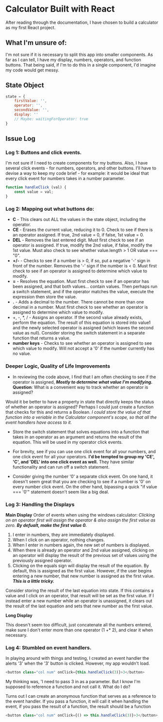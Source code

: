 # Calculator Built with React

After reading through the documentation, I have chosen to build a calculator as my first React project. 

## What I'm unsure of:
I'm not sure if it is necessary to split this app into smaller components. As far as I can tell, I have my display, numbers, operators, and function buttons. That being said, if I'm to do this in a single component, I'd imagine my code would get messy. 

## State Object
```javascript
state = {
    firstValue: '',
    operator: '',
    secondValue: '',
    display: ''
    // Maybe: waitingForOperator: true
}
```

## Issue Log

### Log 1: Buttons and click events.
I'm not sure if I need to create components for my buttons. Also, I have several click events - for numbers, operators, and other buttons. I'll have to devise a way to keep my code brief - for example: it would be ideal that every click event for numbers takes in a number parameter. 

```javascript
function handleClick (val) {
    const value = val;
}
```

### Log 2: Mapping out what buttons do:
* **C** - This clears out ALL the values in the state object, including the operator. 
* **CE** - Erases the current value, reducing it to 0. Check to see if there is an operator assigned. If true, 2nd value = 0, if false, 1st value = 0. 
* **DEL** - Removes the last entered digit. Must first check to see if an operator is assigned. If true, modify the 2nd value, if false, modify the 1st value. Must also check to see whether value.length > 1 OR value === "0". 
* **+/-** - Checks to see if a number is > 0, if so, put a negative '-' sign in front of the number. Removes the '-' sign if the number is < 0. Must first check to see if an operator is assigned to determine which value to modify. 
* **=** - Resolves the equation. Must first check to see if an operator has been assigned, and that both values... contain values. Then perhaps run a switch statement, and if the operator matches the value, execute the expression then store the value. 
* **.** - Adds a decimal to the number. There cannot be more than one decimal in a number. Must first check to see whether an operator is assigned to determine which value to modify. 
* +, -, *, / - Assigns an operator. If the second value already exists, perform the equation. The result of this equation is stored into value1 and the newly selected operator is assigned (which leaves the second value as null). Consider storing the switch statement in a separate function that returns a value. 
* **number keys** - Checks to see whether an operator is assigned to see which value to modify. Will not accept a '0' if the number currently has no value.  

### Deeper Logic, Quality of Life Improvements
* In reviewing the code above, I find that I am often checking to see if the operator is assigned, ***Mostly to determine what value I'm modifying.*** 
**Question**: What is a convenient way to track whether an operator is assigned? 

Would it be better to have a property in state that directly keeps the status of whether an operator is assigned? Perhaps I could just create a function that checks for this and returns a Boolean. *I could store the value of that function into a veriable in the Calculator component's scope, so that all the event handlers have access to it.*

* Store the switch statement that solves equations into a function that takes in an operator as an argument and returns the result of the equation. This will be used in my operator click events. 

* For brevity, see if you can use one click event for all your numbers, and one click event for all your operators. **I'd be tempted to group my 'CE', 'C', and 'DEL' into one click event as well.** They have similar functionality and can run off a switch statement. 

* Consider giving the number '0' a separate click event. On one hand, it doesn't seem great that you are checking to see if a number is '0' on every number click event. On the other hand, bipassing a quick "if value === '0'" statement doesn't seem like a big deal. 

### Log 3: Handling the Displays

**Main Display**
Order of events when using the windows calculator:
*Clicking on an operator first will assign the operator & also assign the first value as zero. **By defualt, make the first value 0.***
1. I enter in numbers, they are immediately displayed. 
2. When I click on an operator, nothing changes.
3. When I enter in numbers again, the new set of numbers is displayed. 
4. When there is already an operator and 2nd value assigned, clicking on an operator will display the result of the previous set of values using the previously assigned operator. 
5. Clicking on the equals sign will display the result of the equation. By default, this is assigned as the first value. However, if the user begins entering a new number, that new number is assigned as the first value. ***This is a little tricky.***

Consider storing the result of the last equation into state. If this contains a value and I click on an operator, that result will be set as the first value. If I instead enter a new number while an operator is unassigned, it clears out the result of the last equation and sets that new number as the first value. 

**Long Display**

This doesn't seem too difficult, just concatenate all the numbers entered, make sure I don't enter more than one operator (1 +* 2), and clear it when necessary. 

### Log 4: Stumbled on event handlers.
In playing around with things and testing, I created an event handler the alerts '3' when the '3' button is clicked. However, my app wouldn't load.

```javascript
<button class="col num" onClick={this.handleClick(3)}>3</button>
```

My thinking was, 'I need to pass 3 in as a parameter. But I know I'm supposed to reference a function and not call it. What do I do? 

Turns out I can create an anonymous function that serves as a reference to the event handler. If you pass a function, it will call it when handling the event, if you pass the result of a function, the result should be a function

```javascript
<button class="col num" onClick={() => this.handleClick(3)}>3</button>
```